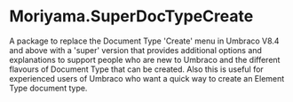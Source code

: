 # Moriyama.SuperDocTypeCreate

A package to replace the Document Type 'Create' menu in Umbraco V8.4 and above with a 'super' version that provides additional options and explanations to support people who are new to Umbraco and the different flavours of Document Type that can be created. Also this is useful for experienced users of Umbraco who want a quick way to create an Element Type document type. 